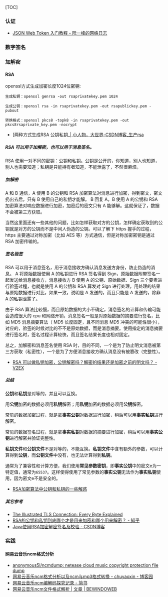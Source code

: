 [TOC]


### 认证

- [JSON Web Token 入门教程 - 阮一峰的网络日志](http://www.ruanyifeng.com/blog/2018/07/json_web_token-tutorial.html)


### 数字签名



### 加解密 

#### RSA

openssl方式生成加密长度1024位密钥:
```
生成私钥：openssl genrsa -out rsaprivatekey.pem 1024

生成公钥：openssl rsa -in rsaprivatekey.pem -out rsapublickey.pem -pubout

转换格式：openssl pkcs8 -topk8 -in rsaprivatekey.pem -out pkcs8rsaprivate_key.pem -nocrypt
```

- [两种方式生成RSA 公钥私钥_[| 小人物，大世界-CSDN博客_生产rsa](https://blog.csdn.net/li396864285/article/details/79865806)

##### RSA 可以用于加解密，也可以用于消息签名。

RSA 使用一对不同的密钥：公钥和私钥。公钥是公开的，你知道，别人也知道，别人也需要知道；私钥是只能持有者知道，不能泄露了，不然很麻烦。

##### 加解密

A 和 B 通信，A 使用 B 的公钥和 RSA 加密算法对消息进行加密，得到密文，密文扔出去后，只有 B 使用自己的私钥才能解。
B 回复 A，B 使用 A 的公钥和 RSA 加密算法对响应数据进行加密，加密后的密文只有 A 能够解。这就保证了，数据不会被第三方获取。

当然这里面还有一些其他的问题，比如怎样获取对方的公钥，怎样确定获取到的公钥就是对方的公钥而不是中间人伪造的公钥。可以了解下 https 握手的过程，https 主要通过对称加密（比如 AES 等）方式通信，但是对称加密密钥是通过 RSA 加密传输的。

##### 签名验签

RSA 可以用于消息签名，用于消息接收方确认消息发送方身份，防止伪造的消息。
A 将原始数据使用 A 的私钥进行 RSA 签名得到 Sign，原始数据附带签名一起发送给消息接收方，消息接收方 B 使用 A 的公钥、原始数据、Sign 三个要素进行验签过程，也就是使用 A 的公钥和 RSA 算发对 Sign 进行处理，用处理的结果与原始数据进行对比，如果一致，说明是 A 发送的，而且只能是 A 发送的，除非 A 的私钥泄露了。

由于 RSA 算法比较慢，而且原始数据的大小不确定，消息签名的计算和传输可能会造成很大的 cpu 和网络开销，消息签名一般是对原始数据的摘要进行签名，比如 MD5 消息摘要算法（ MD5 长度固定，且不同消息 MD5 冲突的可能性很小），对应的，验签的时候对比的不不是原始数据，而是消息摘要。使用指定的消息摘要进行签名时，签名过程计算较快，而且签名结果长度也相对固定。

总之，加解密和消息签名使用 RSA 时，目的不同，一个是为了防止明文消息被第三方获取（私密性），一个是为了方便消息接收方确认消息没有被篡改（完整性）。

- [RSA 可以做私钥加密，公钥解密吗？解密的结果还是加密之前的明文吗？ - V2EX](https://v2ex.com/t/542814)

##### 总结

**公钥**和**私钥**是对等的，并且可以互换。

用**公钥**加密的数据必须用**私钥**解密；用**私钥**加密的数据必须用**公钥**解密。

常见的数据加密过程，就是拿**事实公钥**对数据进行加密，稍后可以用**事实私钥**进行解密。

常见的数据签名过程，就是拿**事实私钥**对数据的摘要进行加密，稍后可以用**事实公钥**进行解密并验证完整性。

**私钥文件**和**公钥文件**不是对等的，不能互换。**私钥文件**中含有额外的参数，可以计算得到**公钥**，而**公钥文件**中没有，也无法计算得到**私钥**。

通常为了兼容性和计算方便，我们使用**常见参数密钥**，即**事实公钥**中的密文e为一特定值，通常为`65537`。这样使得使用了常见参数的**事实公钥**无法作为**事实私钥**使用，因为密文e不是安全的。

- [RSA加密算法中公钥和私钥的一些解惑](https://blog.x86.men/blog/rsa-faq)

##### 其它参考

- [The Illustrated TLS Connection: Every Byte Explained](https://tls.ulfheim.net/)
- [RSA的公钥和私钥到底哪个才是用来加密和哪个用来解密？ - 知乎](https://www.zhihu.com/question/25912483)
- [Java使用RSA加密解密签名及校验 - CSDN博客](https://blog.csdn.net/wangqiuyun/article/details/42143957)



### 实践

#### 网易云音乐ncm格式分析

- [anonymous5l/ncmdump: netease cloud music copyright protection file dump](https://github.com/anonymous5l/ncmdump)
- [网易云音乐ncm格式分析以及ncm与mp3格式转换 - chuyaoxin - 博客园](https://www.cnblogs.com/cyx-b/p/13443003.html)
- [网易云音乐ncm编解码探究记录 - 简书](https://www.jianshu.com/p/ec5977ef383a)
- [网易云音乐ncm文件格式解析 | 文章 | BEWINDOWEB](http://www.bewindoweb.com/228.html)
